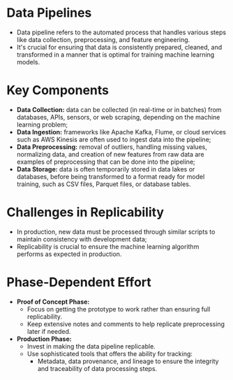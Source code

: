 # Data Pipelines

 - Data pipeline refers to the automated process that handles various steps like data collection, preprocessing, and feature engineering.
 - It's crucial for ensuring that data is consistently prepared, cleaned, and transformed in a manner that is optimal for training machine learning models.

# Key Components

 - **Data Collection:** data can be collected (in real-time or in batches) from databases, APIs, sensors, or web scraping, depending on the machine learning problem;
 - **Data Ingestion:** frameworks like Apache Kafka, Flume, or cloud services such as AWS Kinesis are often used to ingest data into the pipeline;
 - **Data Preprocessing:** removal of outliers, handling missing values, normalizing data, and creation of new features from raw data are examples of preprocessing that can be done into the pipeline;
 - **Data Storage:** data is often temporarily stored in data lakes or databases, before being transformed to a format ready for model training, such as CSV files, Parquet files, or database tables.

# Challenges in Replicability

 - In production, new data must be processed through similar scripts to maintain consistency with development data;
 - Replicability is crucial to ensure the machine learning algorithm performs as expected in production.

# Phase-Dependent Effort

 - **Proof of Concept Phase:**
    - Focus on getting the prototype to work rather than ensuring full replicability.
    - Keep extensive notes and comments to help replicate preprocessing later if needed.
 - **Production Phase:**
    - Invest in making the data pipeline replicable.
    - Use sophisticated tools that offers the ability for tracking:
        - Metadata, data provenance, and lineage to ensure the integrity and traceability of data processing steps.